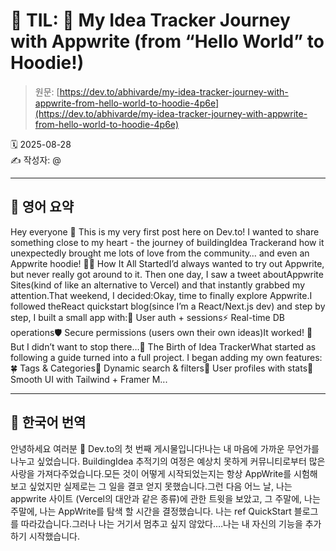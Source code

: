 # 📌 TIL: 🌱 My Idea Tracker Journey with Appwrite (from “Hello World” to Hoodie!)

> 원문: [https://dev.to/abhivarde/my-idea-tracker-journey-with-appwrite-from-hello-world-to-hoodie-4p6e](https://dev.to/abhivarde/my-idea-tracker-journey-with-appwrite-from-hello-world-to-hoodie-4p6e)

🗓 2025-08-28  
✍️ 작성자: @

---

## 🔹 영어 요약

Hey everyone 👋 This is my very first post here on Dev.to! I wanted to share something close to my heart - the journey of buildingIdea Trackerand how it unexpectedly brought me lots of love from the community… and even an Appwrite hoodie! 🧡🚀 How It All StartedI’d always wanted to try out Appwrite, but never really got around to it. Then one day, I saw a tweet aboutAppwrite Sites(kind of like an alternative to Vercel) and that instantly grabbed my attention.That weekend, I decided:Okay, time to finally explore Appwrite.I followed theReact quickstart blog(since I’m a React/Next.js dev) and step by step, I built a small app with:🔐 User auth + sessions⚡ Real-time DB operations🛡 Secure permissions (users own their own ideas)It worked! 🎉 But I didn’t want to stop there…🌟 The Birth of Idea TrackerWhat started as following a guide turned into a full project. I began adding my own features:🍀 Tags & Categories🥒 Dynamic search & filters🌱 User profiles with stats🧩 Smooth UI with Tailwind + Framer M...

---

## 🔸 한국어 번역

안녕하세요 여러분 👋 Dev.to의 첫 번째 게시물입니다!나는 내 마음에 가까운 무언가를 나누고 싶었습니다. BuildingIdea 추적기의 여정은 예상치 못하게 커뮤니티로부터 많은 사랑을 가져다주었습니다.모든 것이 어떻게 시작되었는지는 항상 AppWrite를 시험해보고 싶었지만 실제로는 그 일을 결코 얻지 못했습니다.그런 다음 어느 날, 나는 appwrite 사이트 (Vercel의 대안과 같은 종류)에 관한 트윗을 보았고, 그 주말에, 나는 주말에, 나는 AppWrite를 탐색 할 시간을 결정했습니다. 나는 ref QuickStart 블로그를 따라갔습니다.그러나 나는 거기서 멈추고 싶지 않았다.…나는 내 자신의 기능을 추가하기 시작했습니다.
